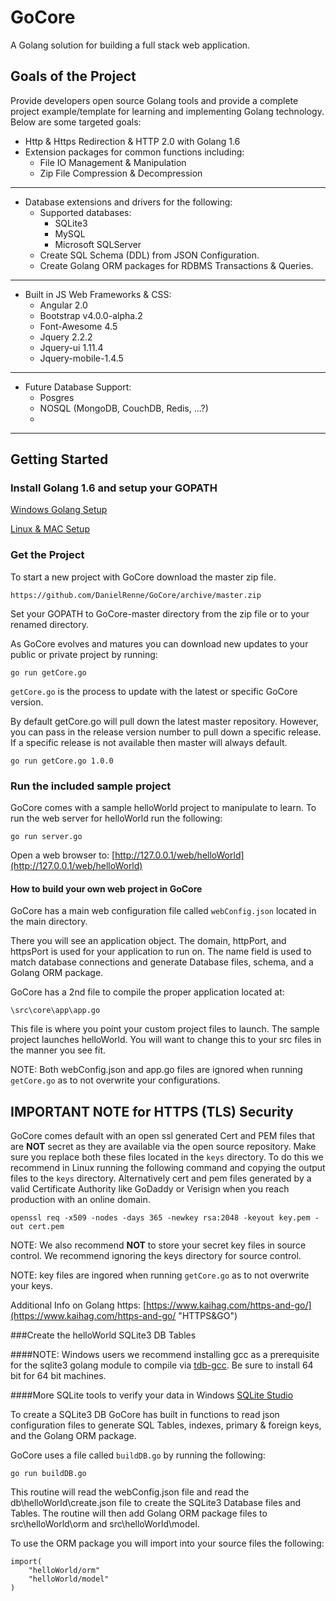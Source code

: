 # GoCore

A Golang solution for building a full stack web application.

## Goals of the Project ##

Provide developers open source Golang tools and provide a complete project example/template for learning and implementing Golang technology.  Below are some targeted goals:

* Http & Https Redirection & HTTP 2.0 with Golang 1.6
* Extension packages for common functions including:
	* File IO Management & Manipulation
	* Zip File Compression & Decompression 

----------

* Database extensions and drivers for the following:
	* Supported databases:
		* SQLite3
		* MySQL
		* Microsoft SQLServer
	* Create SQL Schema (DDL) from JSON Configuration.
	* Create Golang ORM packages for RDBMS Transactions & Queries.

----------

* Built in JS Web Frameworks & CSS:
	* Angular 2.0
	* Bootstrap v4.0.0-alpha.2
	* Font-Awesome 4.5
	* Jquery 2.2.2
	* Jquery-ui 1.11.4
	* Jquery-mobile-1.4.5
	

----------

* Future Database Support:
	* Posgres
	* NOSQL (MongoDB, CouchDB, Redis, ...?)
	* 

----------
## Getting Started ##

### Install Golang 1.6 and setup your GOPATH ###
[Windows Golang Setup](http://www.wadewegner.com/2014/12/easy-go-programming-setup-for-windows/ "Windows Golang Setup")

[Linux & MAC Setup](https://golang.org/doc/install/ "Linux & MAC Setup")

### Get the Project
To start a new project with GoCore download the master zip file.

`https://github.com/DanielRenne/GoCore/archive/master.zip`

Set your GOPATH to GoCore-master directory from the zip file or to your renamed directory.

As GoCore evolves and matures you can download new updates to your public or private project by running:

`go run getCore.go`

`getCore.go` is the process to update with the latest or specific GoCore version.

By default getCore.go will pull down the latest master repository.  However, you can pass in the release version number to pull down a specific release.  If a specific release is not available then master will always default.

`go run getCore.go 1.0.0`

### Run the included sample project

GoCore comes with a sample helloWorld project to manipulate to learn.  To run the web server for helloWorld run the following:

`go run server.go`

Open a web browser to:  [http://127.0.0.1/web/helloWorld](http://127.0.0.1/web/helloWorld)

#### How to build your own web project in GoCore

GoCore has a main web configuration file called `webConfig.json` located in the main directory.

There you will see an application object.  The domain, httpPort, and httpsPort is used for your application to run on.  The name field is used to match database connections and generate Database files, schema, and a Golang ORM package.

GoCore has a 2nd file to compile the proper application located at:

`\src\core\app\app.go`

This file is where you point your custom project files to launch.  The sample project launches helloWorld.  You will want to change this to your src files in the manner you see fit. 

NOTE:  Both webConfig.json and app.go files are ignored when running `getCore.go` as to not overwrite your configurations.

## IMPORTANT NOTE for HTTPS (TLS) Security
GoCore comes default with an open ssl generated Cert and PEM files that are **NOT** secret as they are available via the open source repository.  Make sure you replace both these files located in the `keys` directory.  To do this we recommend in Linux running the following command and copying the output files to the `keys` directory.  Alternatively cert and pem files generated by a valid Certificate Authority like GoDaddy or Verisign when you reach production with an online domain.

`openssl req -x509 -nodes -days 365 -newkey rsa:2048 -keyout key.pem -out cert.pem`

NOTE:  We also recommend **NOT** to store your secret key files in source control.  We recommend ignoring the keys directory for source control.

NOTE:  key files are ingored when running `getCore.go` as to not overwrite your keys.

Additional Info on Golang https:  [https://www.kaihag.com/https-and-go/](https://www.kaihag.com/https-and-go/ "HTTPS&GO")

###Create the helloWorld SQLite3 DB Tables

####NOTE: Windows users we recommend installing gcc as a prerequisite for the sqlite3 golang module to compile via [tdb-gcc](http://tdm-gcc.tdragon.net/download).  Be sure to install 64 bit for 64 bit machines. 

####More SQLite tools to verify your data in Windows [SQLite Studio](http://sqlitestudio.pl/)

To create a SQLite3 DB GoCore has built in functions to read json configuration files to generate SQL Tables, indexes, primary & foreign keys, and the Golang ORM package.

GoCore uses a file called `buildDB.go` by running the following:

`go run buildDB.go`  

This routine will read the webConfig.json file and read the db\\helloWorld\create.json file to create the SQLite3 Database files and Tables. The routine will then add Golang ORM package files to src\\helloWorld\orm and src\\helloWorld\model.

To use the ORM package you will import into your source files the following:

	import( 
		"helloWorld/orm"
		"helloWorld/model"
	)

